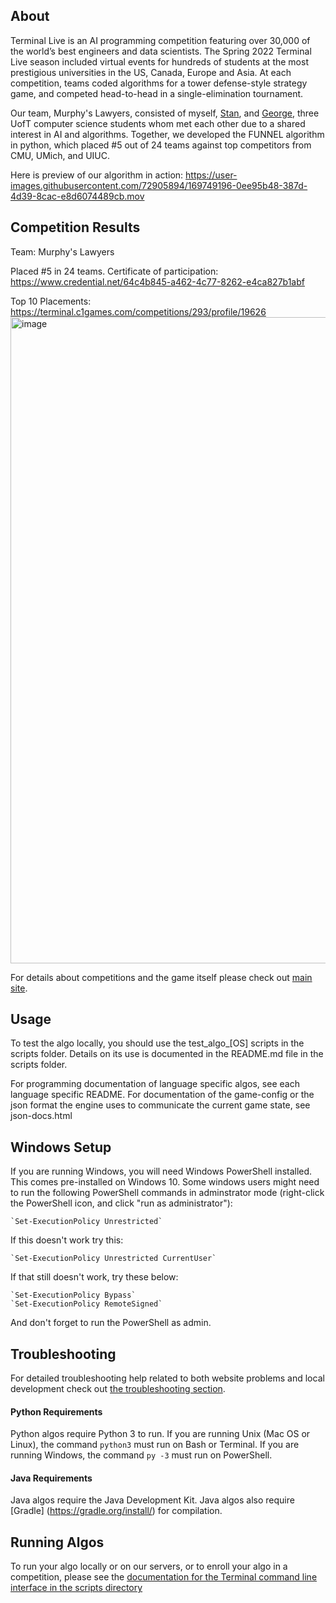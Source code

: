 ## About
Terminal Live is an AI programming competition featuring over 30,000 of the world’s best engineers and data scientists. The Spring 2022 Terminal Live season included virtual events for hundreds of students at the most prestigious universities in the US, Canada, Europe and Asia. At each competition, teams coded algorithms for a tower defense-style strategy game, and competed head-to-head in a single-elimination tournament.

Our team, Murphy's Lawyers, consisted of myself, [Stan](https://github.com/stan-hua), and [George](https://github.com/CardboardTank), three UofT computer science students whom met each other due to a shared interest in AI and algorithms. Together, we developed the FUNNEL algorithm in python, which placed #5 out of 24 teams against top competitors from CMU, UMich, and UIUC.

Here is preview of our algorithm in action:
https://user-images.githubusercontent.com/72905894/169749196-0ee95b48-387d-4d39-8cac-e8d6074489cb.mov



## Competition Results
Team: Murphy's Lawyers

Placed #5 in 24 teams.
Certificate of participation: https://www.credential.net/64c4b845-a462-4c77-8262-e4ca827b1abf

Top 10 Placements:
https://terminal.c1games.com/competitions/293/profile/19626
<img width="1034" alt="image" src="https://user-images.githubusercontent.com/72905894/162841899-7016fec6-8bc0-4f10-8ddd-a01a2eaf4d12.png">


For details about competitions and the game itself please check out
[main site](https://terminal.c1games.com/rules).

## Usage

To test the algo locally, you should use the test_algo_[OS] scripts in the scripts folder. Details on its use is documented in the README.md file in the scripts folder.

For programming documentation of language specific algos, see each language specific README.
For documentation of the game-config or the json format the engine uses to communicate the current game state, see json-docs.html

## Windows Setup

If you are running Windows, you will need Windows PowerShell installed. This comes pre-installed on Windows 10.
Some windows users might need to run the following PowerShell commands in adminstrator mode (right-click the 
PowerShell icon, and click "run as administrator"):
    
    `Set-ExecutionPolicy Unrestricted`
    
If this doesn't work try this:
    
    `Set-ExecutionPolicy Unrestricted CurrentUser`
    
If that still doesn't work, try these below:
    
    `Set-ExecutionPolicy Bypass`
    `Set-ExecutionPolicy RemoteSigned`
    
And don't forget to run the PowerShell as admin.

## Troubleshooting

For detailed troubleshooting help related to both website problems and local development check out [the troubleshooting section](https://terminal.c1games.com/rules#Troubleshooting).

#### Python Requirements

Python algos require Python 3 to run. If you are running Unix (Mac OS or Linux), the command `python3` must run on 
Bash or Terminal. If you are running Windows, the command `py -3` must run on PowerShell.
   
#### Java Requirements

Java algos require the Java Development Kit. Java algos also require [Gradle]
(https://gradle.org/install/) for compilation.
   
## Running Algos

To run your algo locally or on our servers, or to enroll your algo in a competition, please see the [documentation 
for the Terminal command line interface in the scripts directory](https://github.com/correlation-one/AIGamesStarterKit/tree/master/scripts)
